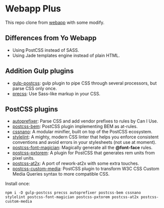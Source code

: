 # Webapp Plus

This repo clone from [webapp](https://github.com/yeoman/generator-webapp) with some modify.

## Differences from Yo Webapp

* Using PostCSS instead of SASS.
* Using Jade templates engine instead of plain HTML.

## Addition Gulp plugins

* [gulp-postcss](https://www.npmjs.com/package/gulp-postcss/): gulp plugin to pipe CSS through several processors, but parse CSS only once.
* [precss](https://github.com/jonathantneal/precss): Use Sass-like markup in your CSS.

## PostCSS plugins

* [autoprefixer](https://github.com/postcss/autoprefixer): Parse CSS and add vendor prefixes to rules by Can I Use.
* [postcss-bem](https://github.com/ileri/postcss-bem): PostCSS plugin implementing BEM as at-rules.
* [cssnano](https://github.com/ben-eb/cssnano): A modular minifier, built on top of the PostCSS ecosystem.
* [stylelint](https://github.com/stylelint/stylelint): A mighty, modern CSS linter that helps you enforce consistent conventions and avoid errors in your stylesheets (not use at moment).
* [postcss-font-magician](https://github.com/jonathantneal/postcss-font-magician): Magically generate all the __@font-face__ rules.
* [postcss-pxtorem](https://github.com/cuth/postcss-pxtorem): A plugin for PostCSS that generates rem units from pixel units.
* [postcss-at2x](https://github.com/simonsmith/postcss-at2x): A port of rework-at2x with some extra touches.
* [postcss-custom-media](https://github.com/postcss/postcss-custom-media): PostCSS plugin to transform W3C CSS Custom Media Queries syntax to more compatible CSS.

Install once:

```
npm i -D gulp-postcss precss autoprefixer postcss-bem cssnano stylelint postcss-font-magician postcss-pxtorem postcss-at2x postcss-custom-media
```
